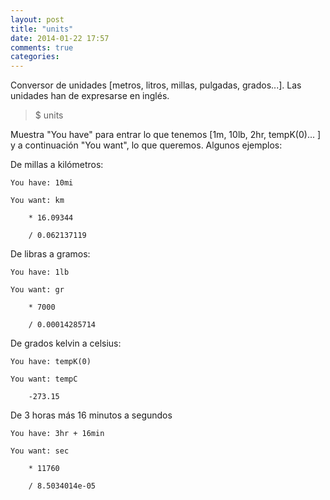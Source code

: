 ```yaml
---
layout: post
title: "units"
date: 2014-01-22 17:57
comments: true
categories: 
---
```

Conversor de unidades [metros, litros, millas, pulgadas, grados...]. Las unidades han de expresarse en inglés.

>$ units 

Muestra "You have" para entrar lo que tenemos [1m, 10lb, 2hr, tempK(0)... ] y a continuación "You want", lo que queremos. Algunos ejemplos:

De millas a kilómetros:

	You have: 10mi

	You want: km

		* 16.09344

		/ 0.062137119

De libras a gramos:

	You have: 1lb

	You want: gr

		* 7000

		/ 0.00014285714

De grados kelvin a celsius:

	You have: tempK(0)

	You want: tempC

		-273.15

De 3 horas más 16 minutos a segundos

	You have: 3hr + 16min

	You want: sec

		* 11760

		/ 8.5034014e-05

